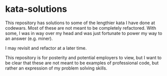 # kata-solutions

This repository has solutions to some of the lengthier kata I have done at codewars.  Most of these are not meant to be completely refactored.  With some, I was in way over my head and was just fortunate to power my way to an answer (e.g. miner).  

I may revisit and refactor at a later time.

This repository is for posterity and potential employers to view, but I want to be clear that these are not meant to be examples of professional code, but rather an expression of my problem solving skills.
